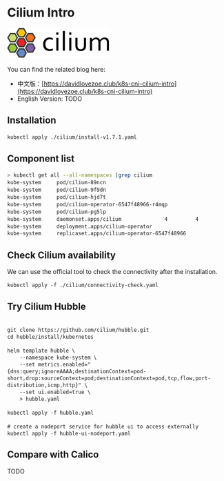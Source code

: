 # Cilium Intro

![](./logo.png)

You can find the related blog here:
- 中文版：[https://davidlovezoe.club/k8s-cni-cilium-intro](https://davidlovezoe.club/k8s-cni-cilium-intro)
- English Version: TODO

## Installation
  
```bash
kubectl apply ./cilium/install-v1.7.1.yaml

```

## Component list

```bash
> kubectl get all --all-namespaces |grep cilium
kube-system     pod/cilium-89ncn                                            1/1     Running            0          27h
kube-system     pod/cilium-9f9dn                                            1/1     Running            1          25h
kube-system     pod/cilium-hjd7t                                            1/1     Running            0          27h
kube-system     pod/cilium-operator-6547f48966-r4mqp                        1/1     Running            0          27h
kube-system     pod/cilium-pg5lp                                            1/1     Running            0          25h
kube-system     daemonset.apps/cilium              4         4         4       4            4           <none>                        27h
kube-system     deployment.apps/cilium-operator                         1/1     1            1           27h
kube-system     replicaset.apps/cilium-operator-6547f48966                        1         1         1       27h
```

## Check Cilium availability

We can use the official tool to check the connectivity after the installation.

```shell
kubectl apply -f ./cilium/connectivity-check.yaml
```  

## Try Cilium Hubble

```shell

git clone https://github.com/cilium/hubble.git
cd hubble/install/kubernetes

helm template hubble \
    --namespace kube-system \
    --set metrics.enabled="{dns:query;ignoreAAAA;destinationContext=pod-short,drop:sourceContext=pod;destinationContext=pod,tcp,flow,port-distribution,icmp,http}" \
    --set ui.enabled=true \
    > hubble.yaml

kubectl apply -f hubble.yaml

# create a nodeport service for hubble ui to access externally
kubectl apply -f hubble-ui-nodeport.yaml
```

## Compare with Calico

TODO

